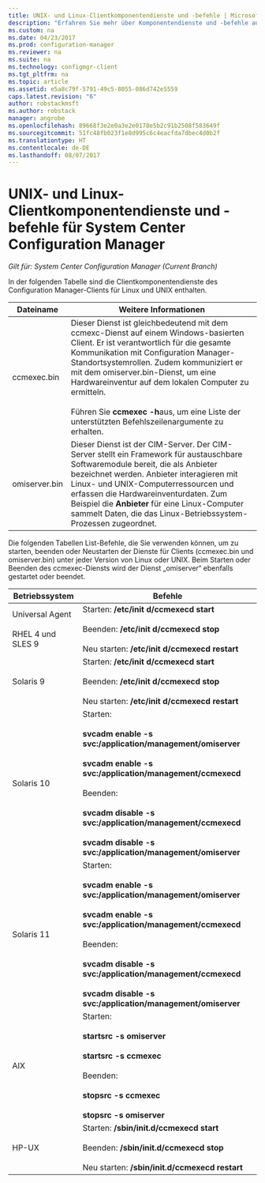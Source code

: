 ```yaml
---
title: UNIX- und Linux-Clientkomponentendienste und -befehle | Microsoft-Dokumentation
description: "Erfahren Sie mehr über Komponentendienste und -befehle auf Linux- und UNIX-Clients in System Center Configuration Manager."
ms.custom: na
ms.date: 04/23/2017
ms.prod: configuration-manager
ms.reviewer: na
ms.suite: na
ms.technology: configmgr-client
ms.tgt_pltfrm: na
ms.topic: article
ms.assetid: e5a8c79f-5791-49c5-8055-086d742e5559
caps.latest.revision: "6"
author: robstackmsft
ms.author: robstack
manager: angrobe
ms.openlocfilehash: 89668f3e2e0a3e2e0178e5b2c91b2508f583649f
ms.sourcegitcommit: 51fc48fb023f1e8d995c6c4eacfda7dbec4d0b2f
ms.translationtype: HT
ms.contentlocale: de-DE
ms.lasthandoff: 08/07/2017
---
```

# <a name="linux-and-unix-clients-component-services-and-commands-for-system-center-configuration-manager"></a>UNIX- und Linux-Clientkomponentendienste und -befehle für System Center Configuration Manager

*Gilt für: System Center Configuration Manager (Current Branch)*


 In der folgenden Tabelle sind die Clientkomponentendienste des Configuration Manager-Clients für Linux und UNIX enthalten.  

|Dateiname|Weitere Informationen|  
|---------------|----------------------|  
|ccmexec.bin|Dieser Dienst ist gleichbedeutend mit dem ccmexc-Dienst auf einem Windows-basierten Client. Er ist verantwortlich für die gesamte Kommunikation mit Configuration Manager-Standortsystemrollen. Zudem kommuniziert er mit dem omiserver.bin-Dienst, um eine Hardwareinventur auf dem lokalen Computer zu ermitteln.<br /><br /> Führen Sie **ccmexec -h**aus, um eine Liste der unterstützten Befehlszeilenargumente zu erhalten.|  
|omiserver.bin|Dieser Dienst ist der CIM-Server. Der CIM-Server stellt ein Framework für austauschbare Softwaremodule bereit, die als Anbieter bezeichnet werden. Anbieter interagieren mit Linux- und UNIX-Computerressourcen und erfassen die Hardwareinventurdaten. Zum Beispiel die **Anbieter** für eine Linux-Computer sammelt Daten, die das Linux-Betriebssystem-Prozessen zugeordnet.|  

 Die folgenden Tabellen List-Befehle, die Sie verwenden können, um zu starten, beenden oder Neustarten der Dienste für Clients (ccmexec.bin und omiserver.bin) unter jeder Version von Linux oder UNIX. Beim Starten oder Beenden des ccmexec-Diensts wird der Dienst „omiserver“ ebenfalls gestartet oder beendet.  

|Betriebssystem|Befehle|  
|----------------------|--------------|  
|Universal Agent<br /><br /> RHEL 4 und SLES 9|Starten: **/etc/init d/ccmexecd start**<br /><br /> Beenden: **/etc/init d/ccmexecd stop**<br /><br /> Neu starten: **/etc/init d/ccmexecd restart**|  
|Solaris 9|Starten: **/etc/init d/ccmexecd start**<br /><br /> Beenden: **/etc/init d/ccmexecd stop**<br /><br /> Neu starten: **/etc/init d/ccmexecd restart**|  
|Solaris 10|Starten:<br /><br /> **svcadm enable -s svc:/application/management/omiserver**<br /><br /> **svcadm enable -s svc:/application/management/ccmexecd**<br /><br /> Beenden:<br /><br /> **svcadm disable -s svc:/application/management/ccmexecd**<br /><br /> **svcadm disable -s svc:/application/management/omiserver**|  
|Solaris 11|Starten:<br /><br /> **svcadm enable -s svc:/application/management/omiserver**<br /><br /> **svcadm enable -s svc:/application/management/ccmexecd**<br /><br /> Beenden:<br /><br /> **svcadm disable -s svc:/application/management/ccmexecd**<br /><br /> **svcadm disable -s svc:/application/management/omiserver**|  
|AIX|Starten:<br /><br /> **startsrc -s omiserver**<br /><br /> **startsrc -s ccmexec**<br /><br /> Beenden:<br /><br /> **stopsrc -s ccmexec**<br /><br /> **stopsrc -s omiserver**|  
|HP-UX|Starten: **/sbin/init.d/ccmexecd start**<br /><br /> Beenden: **/sbin/init.d/ccmexecd stop**<br /><br /> Neu starten: **/sbin/init.d/ccmexecd restart**|  
